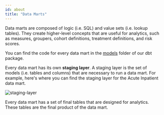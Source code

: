 ```yaml
---
id: about
title: "Data Marts"
---
```


Data marts are composed of logic (i.e. SQL) and value sets (i.e. lookup tables).  They create higher-level concepts that are useful for analytics, such as measures, groupers, cohort definitions, treatment definitions, and risk scores.

You can find the code for every data mart in the [models](https://github.com/tuva-health/the_tuva_project/tree/main/models) folder of our dbt package.

Every data mart has its own **staging layer**.  A staging layer is the set of models (i.e. tables and columns) that are necessary to run a data mart.  For example, here's where you can find the staging layer for the Acute Inpatient data mart.

![staging-layer](/img/staging-layer-example.jpg)

Every data mart has a set of final tables that are designed for analytics.  These tables are the final product of the data mart.